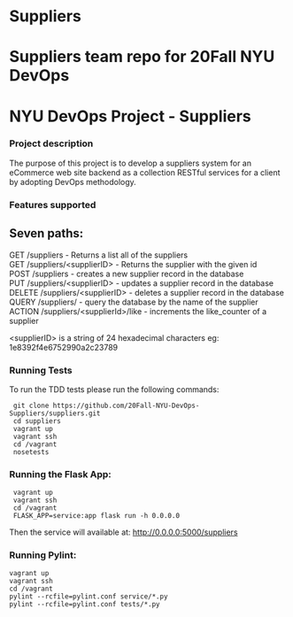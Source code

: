 
# Suppliers
# Suppliers team repo for 20Fall NYU DevOps
# NYU DevOps Project - Suppliers

###  Project description
The purpose of this project is to develop a suppliers system for an eCommerce web site backend as a collection RESTful services for a client by adopting DevOps methodology.

### Features supported
 Seven paths:
 ------
 GET /suppliers - Returns a list all of the suppliers  
 GET /suppliers/\<supplierID\> - Returns the supplier with the given id  
 POST /suppliers - creates a new supplier record in the database  
 PUT /suppliers/\<supplierID\> - updates a supplier record in the database  
 DELETE /suppliers/\<supplierID\> - deletes a supplier record in the database  
 QUERY /suppliers/ - query the database by the name of the supplier   
 ACTION /suppliers/\<supplierId\>/like - increments the like_counter of a supplier 

\<supplierID\> is a string of 24 hexadecimal characters eg: 1e8392f4e6752990a2c23789

### Running Tests
To run the TDD tests please run the following commands:
```
 git clone https://github.com/20Fall-NYU-DevOps-Suppliers/suppliers.git
 cd suppliers
 vagrant up
 vagrant ssh
 cd /vagrant
 nosetests
```

### Running the Flask App:
```
 vagrant up
 vagrant ssh
 cd /vagrant
 FLASK_APP=service:app flask run -h 0.0.0.0
```

Then the service will available at: http://0.0.0.0:5000/suppliers

### Running Pylint:
```
vagrant up
vagrant ssh
cd /vagrant
pylint --rcfile=pylint.conf service/*.py
pylint --rcfile=pylint.conf tests/*.py
